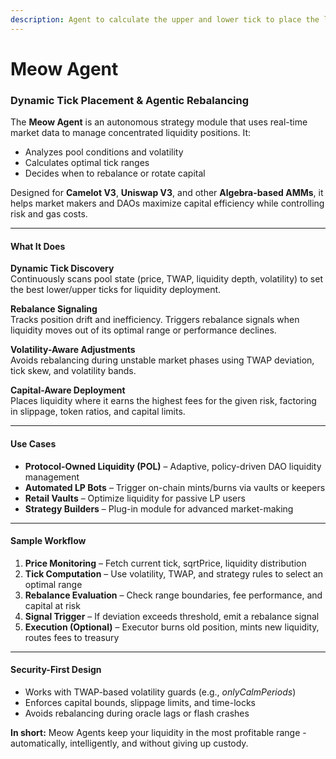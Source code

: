 ```yaml
---
description: Agent to calculate the upper and lower tick to place the liquidity in.
---
```


# Meow Agent

### Dynamic Tick Placement & Agentic Rebalancing

The **Meow Agent** is an autonomous strategy module that uses real-time market data to manage concentrated liquidity positions. It:

* Analyzes pool conditions and volatility
* Calculates optimal tick ranges
* Decides when to rebalance or rotate capital

Designed for **Camelot V3**, **Uniswap V3**, and other **Algebra-based AMMs**, it helps market makers and DAOs maximize capital efficiency while controlling risk and gas costs.

***

#### What It Does

**Dynamic Tick Discovery**\
Continuously scans pool state (price, TWAP, liquidity depth, volatility) to set the best lower/upper ticks for liquidity deployment.

**Rebalance Signaling**\
Tracks position drift and inefficiency. Triggers rebalance signals when liquidity moves out of its optimal range or performance declines.

**Volatility-Aware Adjustments**\
Avoids rebalancing during unstable market phases using TWAP deviation, tick skew, and volatility bands.

**Capital-Aware Deployment**\
Places liquidity where it earns the highest fees for the given risk, factoring in slippage, token ratios, and capital limits.

***

#### Use Cases

* **Protocol-Owned Liquidity (POL)** – Adaptive, policy-driven DAO liquidity management
* **Automated LP Bots** – Trigger on-chain mints/burns via vaults or keepers
* **Retail Vaults** – Optimize liquidity for passive LP users
* **Strategy Builders** – Plug-in module for advanced market-making

***

#### Sample Workflow

1. **Price Monitoring** – Fetch current tick, sqrtPrice, liquidity distribution
2. **Tick Computation** – Use volatility, TWAP, and strategy rules to select an optimal range
3. **Rebalance Evaluation** – Check range boundaries, fee performance, and capital at risk
4. **Signal Trigger** – If deviation exceeds threshold, emit a rebalance signal
5. **Execution (Optional)** – Executor burns old position, mints new liquidity, routes fees to treasury

***

#### Security-First Design

* Works with TWAP-based volatility guards (e.g., _onlyCalmPeriods_)
* Enforces capital bounds, slippage limits, and time-locks
* Avoids rebalancing during oracle lags or flash crashes

**In short:** Meow Agents keep your liquidity in the most profitable range - automatically, intelligently, and without giving up custody.
